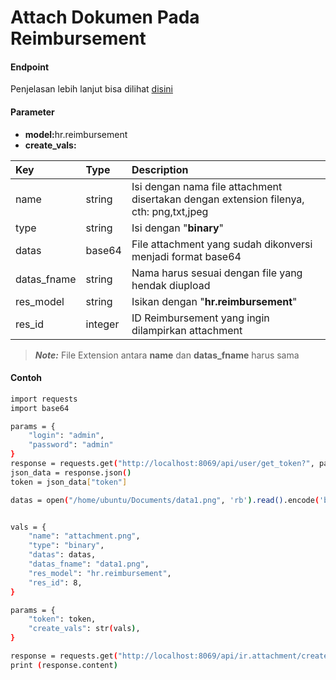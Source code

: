 # Attach Dokumen Pada Reimbursement
#### Endpoint
Penjelasan lebih lanjut bisa dilihat [disini](../list_api/create_data.md)

#### Parameter
- <b>model:</b>hr.reimbursement</br>
- <b>create_vals:</b> </br>

| Key            | Type    | Description                                                                                            |
| :---           | :---    | :---                                                                                                   |
| name           | string  | Isi dengan nama file attachment disertakan dengan extension filenya, cth: png,txt,jpeg                 |
| type           | string  | Isi dengan "<b>binary</b>"                                                                             |
| datas          | base64  | File attachment yang sudah dikonversi menjadi format base64                                            |
| datas_fname    | string  | Nama harus sesuai dengan file yang hendak diupload                                                     |
| res_model      | string  | Isikan dengan "<b>hr.reimbursement</b>"                                                                |
| res_id         | integer | ID Reimbursement yang ingin dilampirkan attachment                                                     |

> <b><i>Note:</i></b> File Extension antara <b>name</b> dan <b>datas_fname</b> harus sama

#### Contoh
```bash
import requests
import base64

params = {
    "login": "admin",
    "password": "admin"
}
response = requests.get("http://localhost:8069/api/user/get_token?", params=params)
json_data = response.json()
token = json_data["token"]

datas = open("/home/ubuntu/Documents/data1.png", 'rb').read().encode('base64')


vals = {
    "name": "attachment.png",
    "type": "binary",
    "datas": datas,
    "datas_fname": "data1.png",
    "res_model": "hr.reimbursement",
    "res_id": 8,
}

params = {
    "token": token,
    "create_vals": str(vals),
}

response = requests.get("http://localhost:8069/api/ir.attachment/create?", params=params)
print (response.content)
```
